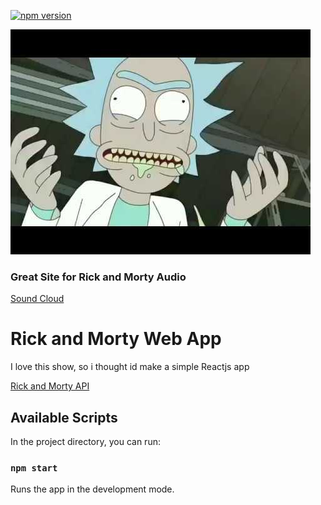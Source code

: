 [![npm version](https://badge.fury.io/js/npm.svg)](https://badge.fury.io/js/npm)

![Sauce](sauce.jpg)

### Great Site for Rick and Morty Audio
[Sound Cloud](https://soundcloud.com/)

# Rick and Morty Web App
I love this show, so i thought id make a simple Reactjs app

[Rick and Morty API](https://rickandmortyapi.com/)

## Available Scripts

In the project directory, you can run:

### `npm start`

Runs the app in the development mode.<br>


